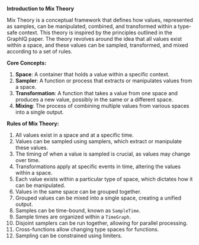 **Introduction to Mix Theory**

Mix Theory is a conceptual framework that defines how values, represented as samples, can be manipulated, combined, and transformed within a type-safe context. This theory is inspired by the principles outlined in the GraphIQ paper. The theory revolves around the idea that all values exist within a space, and these values can be sampled, transformed, and mixed according to a set of rules.

**Core Concepts:**
1. **Space**: A container that holds a value within a specific context.
2. **Sampler**: A function or process that extracts or manipulates values from a space.
3. **Transformation**: A function that takes a value from one space and produces a new value, possibly in the same or a different space.
4. **Mixing**: The process of combining multiple values from various spaces into a single output.

**Rules of Mix Theory:**
1. All values exist in a space and at a specific time.
2. Values can be sampled using samplers, which extract or manipulate these values.
3. The timing of when a value is sampled is crucial, as values may change over time.
4. Transformations apply at specific events in time, altering the values within a space.
5. Each value exists within a particular type of space, which dictates how it can be manipulated.
6. Values in the same space can be grouped together.
7. Grouped values can be mixed into a single space, creating a unified output.
8. Samples can be time-bound, known as `SampleTime`.
9. Sample times are organized within a `TimeGraph`.
10. Disjoint samplers can be run together, allowing for parallel processing.
11. Cross-functions allow changing type spaces for functions.
12. Sampling can be constrained using limiters.
